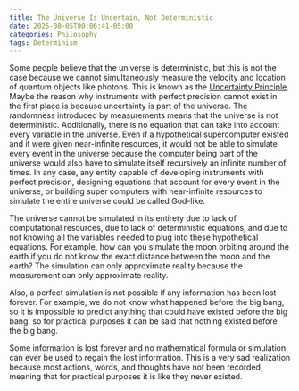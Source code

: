 ```yaml
---
title: The Universe Is Uncertain, Not Deterministic
date: 2025-08-05T00:06:41-05:00
categories: Philosophy
tags: Determinism
---
```


Some people believe that the universe is deterministic, but this is not the case
because we cannot simultaneously measure the velocity and location of quantum
objects like photons. This is known as the
[Uncertainty Principle](https://www.youtube.com/watch?v=KT7xJ0tjB4A). Maybe the
reason why instruments with perfect precision cannot exist in the first place is
because uncertainty is part of the universe. The randomness introduced by
measurements means that the universe is not deterministic. Additionally, there
is no equation that can take into account every variable in the universe. Even
if a hypothetical supercomputer existed and it were given near-infinite
resources, it would not be able to simulate every event in the universe because
the computer being part of the universe would also have to simulate itself
recursively an infinite number of times. In any case, any entity capable of
developing instruments with perfect precision, designing equations that account
for every event in the universe, or building super computers with near-infinite
resources to simulate the entire universe could be called God-like.

The universe cannot be simulated in its entirety due to lack of computational
resources, due to lack of deterministic equations, and due to not knowing all
the variables needed to plug into these hypothetical equations. For example, how
can you simulate the moon orbiting around the earth if you do not know the exact
distance between the moon and the earth? The simulation can only approximate
reality because the measurement can only approximate reality.

Also, a perfect simulation is not possible if any information has been lost
forever. For example, we do not know what happened before the big bang, so it is
impossible to predict anything that could have existed before the big bang, so
for practical purposes it can be said that nothing existed before the big bang.

Some information is lost forever and no mathematical formula or simulation can
ever be used to regain the lost information. This is a very sad realization
because most actions, words, and thoughts have not been recorded, meaning that
for practical purposes it is like they never existed.

<!--
We will never be able to use our mathematical formulas to determine what
happened in the past. My life is not perfect, but it is good. I hope it could be
recorded and stored forever, even if it only existed in God's mind. However,
recording everything for eternity may be a selfish request due to the fact that
all life forms suffer. There is a lot of suffering in the world and maybe in the
universe in general. It may not be fair to immortalize the suffering of others
for the sake of the few of us who wish our memories were immortalized.
-->
